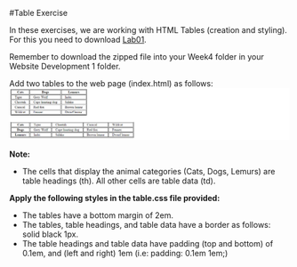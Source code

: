 
#Table Exercise

In these exercises, we are working with HTML Tables (creation and styling). For this you need to download [Lab01](archives/Lab01.zip).

Remember to download the zipped file into your Week4 folder in your Website Development 1 folder.

Add two tables to the web page (index.html) as follows:
![](img/screen.png)

**Note:**  
-  The cells that display the animal categories (Cats,  Dogs,  Lemurs)  are table headings (th). All other cells are table data (td).

**Apply the following styles in the table.css file provided:**  
-  The tables have a bottom margin of 2em.  
-  The tables, table headings, and table data have a border as follows:  solid black 1px.  
-  The table headings and table data have padding (top and bottom) of 0.1em, and (left and right) 1em (i.e: padding: 0.1em 1em;)  
